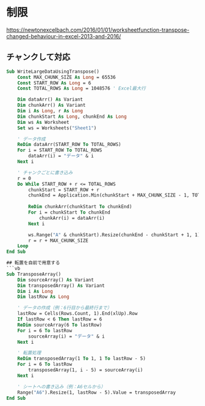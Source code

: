 # 制限

https://newtonexcelbach.com/2016/01/01/worksheetfunction-transpose-changed-behaviour-in-excel-2013-and-2016/


## チャンクして対応
```vb
Sub WriteLargeDataUsingTranspose()
    Const MAX_CHUNK_SIZE As Long = 65536
    Const START_ROW As Long = 6
    Const TOTAL_ROWS As Long = 1048576 ' Excel最大行

    Dim dataArr() As Variant
    Dim chunkArr() As Variant
    Dim i As Long, r As Long
    Dim chunkStart As Long, chunkEnd As Long
    Dim ws As Worksheet
    Set ws = Worksheets("Sheet1")

    ' データ作成
    ReDim dataArr(START_ROW To TOTAL_ROWS)
    For i = START_ROW To TOTAL_ROWS
        dataArr(i) = "データ" & i
    Next i

    ' チャンクごとに書き込み
    r = 0
    Do While START_ROW + r <= TOTAL_ROWS
        chunkStart = START_ROW + r
        chunkEnd = Application.Min(chunkStart + MAX_CHUNK_SIZE - 1, TOTAL_ROWS)
        
        ReDim chunkArr(chunkStart To chunkEnd)
        For i = chunkStart To chunkEnd
            chunkArr(i) = dataArr(i)
        Next i

        ws.Range("A" & chunkStart).Resize(chunkEnd - chunkStart + 1, 1).Value = Application.Transpose(chunkArr)
        r = r + MAX_CHUNK_SIZE
    Loop
End Sub

## 転置を自前で用意する
```vb
Sub TransposeArray()
    Dim sourceArray() As Variant
    Dim transposedArray() As Variant
    Dim i As Long
    Dim lastRow As Long

    ' データの作成（例：6行目から最終行まで）
    lastRow = Cells(Rows.Count, 1).End(xlUp).Row
    If lastRow < 6 Then lastRow = 6
    ReDim sourceArray(6 To lastRow)
    For i = 6 To lastRow
        sourceArray(i) = "データ" & i
    Next i

    ' 転置処理
    ReDim transposedArray(1 To 1, 1 To lastRow - 5)
    For i = 6 To lastRow
        transposedArray(1, i - 5) = sourceArray(i)
    Next i

    ' シートへの書き込み（例：A6セルから）
    Range("A6").Resize(1, lastRow - 5).Value = transposedArray
End Sub
```